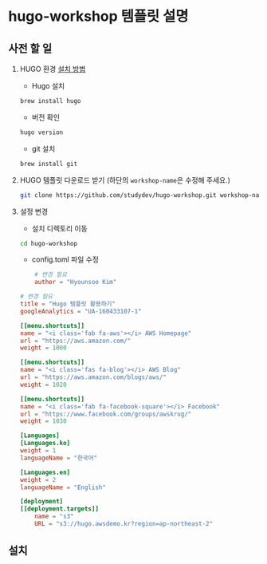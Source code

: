 # hugo-workshop 템플릿 설명

## 사전 할 일
1. HUGO 환경 [설치 방법](https://gohugo.io/getting-started/quick-start/)  
    - Hugo 설치
    ```sh
    brew install hugo
    ```
    - 버전 확인
    ```sh
    hugo version
    ```
    - git 설치
    ```sh
    brew install git
    ```

1. HUGO 템플릿 다운로드 받기 (하단의 `workshop-name`은 수정해 주세요.)
    ```sh
    git clone https://github.com/studydev/hugo-workshop.git workshop-name
    ```

1. 설정 변경
    - 설치 디렉토리 이동
    ```sh
    cd hugo-workshop
    ```
    - config.toml 파일 수정
    ```toml
        # 변경 필요
        author = "Hyounsoo Kim"

    # 변경 필요
    title = "Hugo 템플릿 활용하기"
    googleAnalytics = "UA-160433107-1"

    [[menu.shortcuts]] 
    name = "<i class='fab fa-aws'></i> AWS Homepage"
    url = "https://aws.amazon.com/"
    weight = 1000

    [[menu.shortcuts]]
    name = "<i class='fas fa-blog'></i> AWS Blog"
    url = "https://aws.amazon.com/blogs/aws/"
    weight = 1020

    [[menu.shortcuts]]
    name = "<i class='fab fa-facebook-square'></i> Facebook"
    url = "https://www.facebook.com/groups/awskrug/"
    weight = 1030

    [Languages]
    [Languages.ko]
    weight = 1
    languageName = "한국어"

    [Languages.en]
    weight = 2
    languageName = "English"

    [deployment]
    [[deployment.targets]]
        name = "s3"
        URL = "s3://hugo.awsdemo.kr?region=ap-northeast-2"
    ```

## 설치
